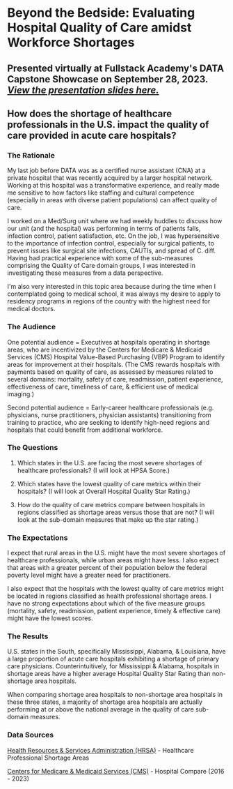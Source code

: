 # Beyond the Bedside: Evaluating Hospital Quality of Care amidst Workforce Shortages

## Presented virtually at Fullstack Academy's DATA Capstone Showcase on September 28, 2023.  <em>[View the presentation slides here.](https://drive.google.com/file/d/1JkWIu11GYg6cP4orZzCSExup0sfWPnJl/view)</em>

## How does the shortage of healthcare professionals in the U.S. impact the quality of care provided in acute care hospitals?

### The Rationale

My last job before DATA was as a certified nurse assistant (CNA) at a private hospital that was recently acquired by a larger hospital network.  Working at this hospital was a transformative experience, and really made me sensitive to how factors like staffing and cultural competence (especially in areas with diverse patient populations) can affect quality of care.

I worked on a Med/Surg unit where we had weekly huddles to discuss how our unit (and the hospital) was performing in terms of patients falls, infection control, patient satisfaction, etc.  On the job, I was hypersensitive to the importance of infection control, especially for surgical patients, to prevent issues like surgical site infections, CAUTIs, and spread of C. diff.  Having had practical experience with some of the sub-measures comprising the Quality of Care domain groups, I was interested in investigating these measures from a data perspective.

I'm also very interested in this topic area because during the time when I contemplated going to medical school, it was always my desire to apply to residency programs in regions of the country with the highest need for medical doctors.

### The Audience

One potential audience = Executives at hospitals operating in shortage areas, who are incentivized by the Centers for Medicare & Medicaid Services (CMS) Hospital Value-Based Purchasing (VBP) Program to identify areas for improvement at their hospitals.  (The CMS rewards hospitals with payments based on quality of care, as assessed by measures related to several domains: mortality, safety of care, readmission, patient experience, effectiveness of care, timeliness of care, & efficient use of medical imaging.)

Second potential audience = Early-career healthcare professionals (e.g. physicians, nurse practitioners, physician assistants) transitioning from training to practice, who are seeking to identify high-need regions and hospitals that could benefit from additional workforce.

### The Questions

1) Which states in the U.S. are facing the most severe shortages of healthcare professionals?  (I will look at HPSA Score.)

2) Which states have the lowest quality of care metrics within their hospitals?  (I will look at Overall Hospital Quality Star Rating.)

3) How do the quality of care metrics compare between hospitals in regions classified as shortage areas versus those that are not?  (I will look at the sub-domain measures that make up the star rating.)

### The Expectations

I expect that rural areas in the U.S. might have the most severe shortages of healthcare professionals, while urban areas might have less.  I also expect that areas with a greater percent of their population below the federal poverty level might have a greater need for practitioners.

I also expect that the hospitals with the lowest quality of care metrics might be located in regions classified as health professional shortage areas.  I have no strong expectations about which of the five measure groups (mortality, safety, readmission, patient experience, timely & effective care) might have the lowest scores.

### The Results

U.S. states in the South, specifically Mississippi, Alabama, & Louisiana, have a large proportion of acute care hospitals exhibiting a shortage of primary care physicians.  Counterintuitively, for Mississippi & Alabama, hospitals in shortage areas have a higher average Hospital Quality Star Rating than non-shortage area hospitals.

When comparing shortage area hospitals to non-shortage area hospitals in these three states, a majority of shortage area hospitals are actually performing at or above the national average in the quality of care sub-domain measures.

### Data Sources

[Health Resources & Services Administration (HRSA)](https://data.hrsa.gov/data/download) - Healthcare Professional Shortage Areas

[Centers for Medicare & Medicaid Services (CMS)](https://data.cms.gov/provider-data/topics/hospitals) - Hospital Compare (2016 - 2023)